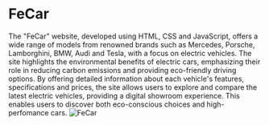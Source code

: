 # FeCar
The "FeCar" website, developed using HTML, CSS and JavaScript, offers a wide range of models from renowned brands such as Mercedes, Porsche, Lamborghini, BMW, Audi and Tesla, with a focus on electric vehicles. The site highlights the environmental benefits of electric cars, emphasizing their role in reducing carbon emissions and providing eco-friendly driving options. By offering detailed information about each vehicle's features, specifications and prices, the site allows users to explore and compare the latest electric vehicles, providing a digital showroom experience. This enables users to discover both eco-conscious choices and high-perfomance cars.
![FeCar](https://github.com/user-attachments/assets/0910b803-a4ff-41ce-844a-3dbfe3f8374d)
